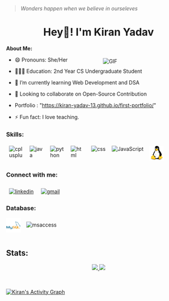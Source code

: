 > <em> Wonders happen when we believe in ourseleves </em>

<h1 align="center">Hey👋! I'm Kiran Yadav </h1>
<img align="right" alt="GIF" src="https://res.cloudinary.com/practicaldev/image/fetch/s--2bZIjPGC--/c_limit%2Cf_auto%2Cfl_progressive%2Cq_66%2Cw_880/https://dev-to-uploads.s3.amazonaws.com/i/d4tvukbt5mra37cvwklk.gif" width="47%" height="70%" style="margin:35px 3px 0 5px;" >



<b align="left">About Me: </b>


- 😄 Pronouns: She/Her

- 👩🏻‍💻 Education: 2nd Year CS Undergraduate Student

- 🌱 I’m currently learning Web Development and DSA

- 🤝 Looking to collaborate on Open-Source Contribution

- Portfolio : "https://kiran-yadav-13.github.io/first-portfolio/"

- ⚡ Fun fact: I love teaching. 




<h3 align="left">Skills: </h3>

 <img align="left" src="https://img.icons8.com/color/48/000000/c-plus-plus-logo.png" alt="cplusplus" width="40" height="40" style="margin:5px 8px 5px 8px"/> 
<img src="https://www.vectorlogo.zone/logos/java/java-icon.svg" alt="java" width="40" height="40" align="left" style="margin:5px 8px 5px 8px;" /> 
<img align="left" src="https://www.vectorlogo.zone/logos/python/python-icon.svg" alt="python" width="40" height="40" style="margin:5px 8px 5px 8px;" /> 
<img align="left" src="https://www.vectorlogo.zone/logos/w3_html5/w3_html5-icon.svg" alt="html" width="40" height="40" style="margin:5px 8px 5px 8px;" /> 
<img align="left" src="https://www.vectorlogo.zone/logos/w3_css/w3_css-icon.svg" alt="css" width="40" height="40" style="margin:5px 8px 5px 8px;" /> 
 <img align="left" title="JavaScript" alt="JavaScript" height="35px" src="https://cdn.iconscout.com/icon/free/png-512/javascript-2752148-2284965.png" style="margin:5px 8px 5px 8px;"/>
 <img align="left" src="https://raw.githubusercontent.com/devicons/devicon/master/icons/linux/linux-original.svg" alt="linux" width="40" height="40" style="margin:5px 8px 5px 8px;"/>  




<br> <br> <br>

<h3 align="left">Connect with me: </h3>

<a href="https://linkedin.com/in/kiran-yadav" target="blank"><img align="center" src="https://www.vectorlogo.zone/logos/linkedin/linkedin-icon.svg" alt="linkedin" height="30" width="40" style="margin:10px 8px 5px 8px;" /></a>
<a  href="mailto:kiranyadav9551@gmail.com" target="blank"><img align="center" src="https://www.vectorlogo.zone/logos/gmail/gmail-icon.svg" alt="gmail" height="30" width="40" style="margin:10px 8px 5px 8px;" /></a>





<h3 align="left">Database:</h3>

<img  align="left" src="https://raw.githubusercontent.com/devicons/devicon/master/icons/mysql/mysql-original-wordmark.svg" alt="mysql" width="40" height="40" tyle="margin:10px 15px 10px 15px;" /> 
<img src="https://img.icons8.com/fluency/48/000000/microsoft-access-2019.png" alt="msaccess" width="40" height="40" style="margin:10px 15px 10px 15px;" /> 



<br>
<br>

## Stats:

<p align="center">
<a href="https://github.com/kiran-yadav-13">
  
  <img  width="42%" src="https://github-readme-stats.vercel.app/api/top-langs/?username=kiran-yadav-13&layout=compact&theme=gruvbox&hide_border=true" />
  

<img   width="50%" src="https://github-readme-stats.vercel.app/api?username=kiran-yadav-13&show_icons=true&hide_border=true&theme=gruvbox" />


  <br><br>
<img alt="Kiran's Activity Graph" width="99%" src="https://activity-graph.herokuapp.com/graph?username=kiran-yadav-13&bg_color=191621&color=f9ae80&line=fED000&point=f9ae80&hide_border=true">
 </a>
</p>
